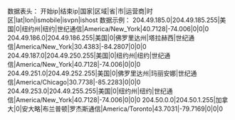 数据表头：
开始ip|结束ip|国家|区域|省|市|运营商|时区|lat|lon|ismobile|isvpn|ishost
数据示例：
204.49.185.0|204.49.185.255|美国|0|纽约州|纽约|世纪通信|America/New_York|40.7128|-74.006|0|0|0
204.49.186.0|204.49.186.255|美国|0|佛罗里达州|塔拉赫西|世纪通信|America/New_York|30.4383|-84.2807|0|0|0
204.49.187.0|204.49.250.255|美国|0|纽约州|纽约|世纪通信|America/New_York|40.7128|-74.006|0|0|0
204.49.251.0|204.49.252.255|美国|0|佛罗里达州|玛丽安娜|世纪通信|America/Chicago|30.7738|-85.2283|0|0|0
204.49.253.0|204.49.255.255|美国|0|纽约州|纽约|世纪通信|America/New_York|40.7128|-74.006|0|0|0
204.50.0.0|204.50.1.255|加拿大|0|安大略|布兰普顿|罗杰斯通信|America/Toronto|43.7031|-79.7169|0|0|0
